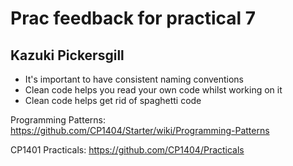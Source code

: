 # Prac feedback for practical 7

## Kazuki Pickersgill

- It's important to have consistent naming conventions
- Clean code helps you read your own code whilst working on it
- Clean code helps get rid of spaghetti code

Programming Patterns:
https://github.com/CP1404/Starter/wiki/Programming-Patterns

CP1401 Practicals:
https://github.com/CP1404/Practicals

